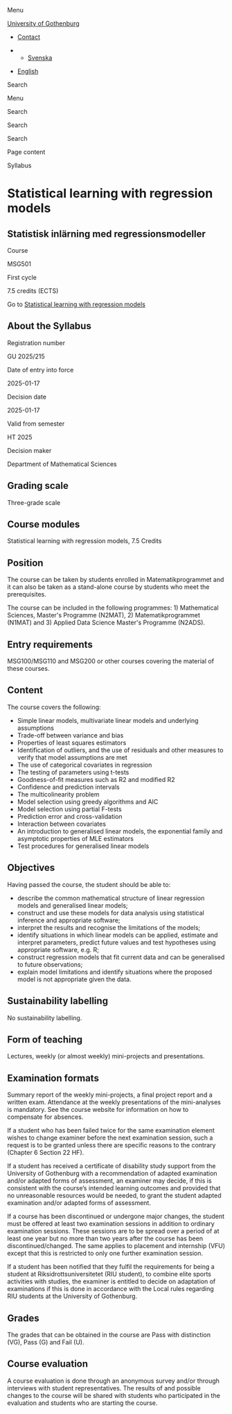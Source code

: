 Menu

[University of Gothenburg](https://www.gu.se/en)

- [Contact](https://www.gu.se/en/contact)

- - [Svenska](https://www.gu.se/studera/hitta-utbildning/statistisk-inlarning-med-regressionsmodeller-msg501/kursplan/7aa2c77d-d4b2-11ef-bfce-5f93012542f4)
- [English](https://www.gu.se/en/study-gothenburg/statistical-learning-with-regression-models-msg501/syllabus/7aa2c77d-d4b2-11ef-bfce-5f93012542f4)

Search


Menu


Search


Search

Search

Page content

Syllabus


# Statistical learning with regression models

## Statistisk inlärning med regressionsmodeller

Course


MSG501


First cycle


7.5 credits (ECTS)


Go to
[Statistical learning with regression models](https://www.gu.se/en/study-gothenburg/statistical-learning-with-regression-models-msg501)

## About the Syllabus

Registration number


GU 2025/215


Date of entry into force


2025-01-17


Decision date


2025-01-17


Valid from semester


HT 2025


Decision maker


Department of Mathematical Sciences


## Grading scale

Three-grade scale


## Course modules

Statistical learning with regression models, 7.5 Credits


## Position

The course can be taken by students enrolled in Matematikprogrammet and it can also be taken as a stand-alone course by students who meet the prerequisites.

The course can be included in the following programmes: 1) Mathematical Sciences, Master's Programme (N2MAT), 2) Matematikprogrammet (N1MAT) and 3) Applied Data Science Master's Programme (N2ADS).

## Entry requirements

MSG100/MSG110 and MSG200 or other courses covering the material of these courses.

## Content

The course covers the following:

- Simple linear models, multivariate linear models and underlying assumptions
- Trade-off between variance and bias
- Properties of least squares estimators
- Identification of outliers, and the use of residuals and other measures to verify that model assumptions are met
- The use of categorical covariates in regression
- The testing of parameters using t-tests
- Goodness-of-fit measures such as R2 and modified R2
- Confidence and prediction intervals
- The multicolinearity problem
- Model selection using greedy algorithms and AIC
- Model selection using partial F-tests
- Prediction error and cross-validation
- Interaction between covariates
- An introduction to generalised linear models, the exponential family and asymptotic properties of MLE estimators
- Test procedures for generalised linear models

## Objectives

Having passed the course, the student should be able to:

- describe the common mathematical structure of linear regression models and generalised linear models;
- construct and use these models for data analysis using statistical inference and appropriate software;
- interpret the results and recognise the limitations of the models;
- identify situations in which linear models can be applied, estimate and interpret parameters, predict future values and test hypotheses using appropriate software, e.g. R;
- construct regression models that fit current data and can be generalised to future observations;
- explain model limitations and identify situations where the proposed model is not appropriate given the data.

## Sustainability labelling

No sustainability labelling.


## Form of teaching

Lectures, weekly (or almost weekly) mini-projects and presentations.

## Examination formats

Summary report of the weekly mini-projects, a final project report and a written exam. Attendance at the weekly presentations of the mini-analyses is mandatory. See the course website for information on how to compensate for absences.

If a student who has been failed twice for the same examination element wishes to change examiner before the next examination session, such a request is to be granted unless there are specific reasons to the contrary (Chapter 6 Section 22 HF).

If a student has received a certificate of disability study support from the University of Gothenburg with a recommendation of adapted examination and/or adapted forms of assessment, an examiner may decide, if this is consistent with the course’s intended learning outcomes and provided that no unreasonable resources would be needed, to grant the student adapted examination and/or adapted forms of assessment.

If a course has been discontinued or undergone major changes, the student must be offered at least two examination sessions in addition to ordinary examination sessions. These sessions are to be spread over a period of at least one year but no more than two years after the course has been discontinued/changed. The same applies to placement and internship (VFU) except that this is restricted to only one further examination session.

If a student has been notified that they fulfil the requirements for being a student at Riksidrottsuniversitetet (RIU student), to combine elite sports activities with studies, the examiner is entitled to decide on adaptation of examinations if this is done in accordance with the Local rules regarding RIU students at the University of Gothenburg.

## Grades

The grades that can be obtained in the course are Pass with distinction (VG), Pass (G) and Fail (U).

## Course evaluation

A course evaluation is done through an anonymous survey and/or through interviews with student representatives. The results of and possible changes to the course will be shared with students who participated in the evaluation and students who are starting the course.